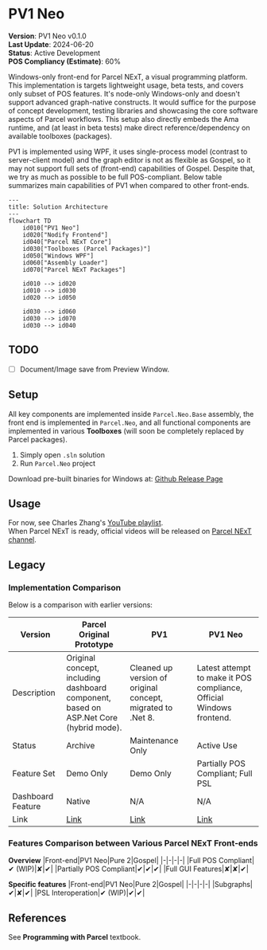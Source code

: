 # PV1 Neo

**Version**: PV1 Neo v0.1.0  
**Last Update**: 2024-06-20  
**Status**: Active Development  
**POS Compliancy (Estimate)**: 60%

<!--There are two ways of making PV1 Neo POS-Compliant: Base entire runtime directly on Parcel NExT; Provides dedicated PackageLoader to allow consumption of Parcel NExT packages. The latter can be considered a small step towards eventual "rebasing".-->

Windows-only front-end for Parcel NExT, a visual programming platform. This implementation is targets lightweight usage, beta tests, and covers only subset of POS features. It's node-only Windows-only and doesn't support advanced graph-native constructs. It would suffice for the purpose of concept development, testing libraries and showcasing the core software aspects of Parcel workflows. This setup also directly embeds the Ama runtime, and (at least in beta tests) make direct reference/dependency on available toolboxes (packages).

PV1 is implemented using WPF, it uses single-process model (contrast to server-client model) and the graph editor is not as flexible as Gospel, so it may not support full sets of (front-end) capabilities of Gospel. Despite that, we try as much as possible to be full POS-compliant<!--and it's also important for POS to clarify which parts are formal standards and which parts are just front-end features-->. Below table summarizes main capabilities of PV1 when compared to other front-ends.

```mermaid
---
title: Solution Architecture
---
flowchart TD
    id010["PV1 Neo"]
    id020["Nodify Frontend"]
    id040["Parcel NExT Core"]
    id030["Toolboxes (Parcel Packages)"]
    id050["Windows WPF"]
    id060["Assembly Loader"]
    id070["Parcel NExT Packages"]

    id010 --> id020
    id010 --> id030
    id020 --> id050

    id030 --> id060 
    id030 --> id070
    id030 --> id040
```

## TODO

- [ ] Document/Image save from Preview Window.

## Setup

All key components are implemented inside `Parcel.Neo.Base` assembly, the front end is implemented in `Parcel.Neo`, and all functional components are implemented in various **Toolboxes** (will soon be completely replaced by Parcel packages).

1. Simply open `.sln` solution
2. Run `Parcel.Neo` project

Download pre-built binaries for Windows at: [Github Release Page](https://github.com/Charles-Zhang-Parcel/PV1_Neo/releases)

## Usage

For now, see Charles Zhang's [YouTube playlist](https://youtube.com/playlist?list=PLuGKdF2KHaWF6V9-eUWfelc5ZAoHCUbej&si=-Mtw9P2hQbvKEz3T).  
When Parcel NExT is ready, official videos will be released on [Parcel NExT channel](https://www.youtube.com/@ParcelNExT).

## Legacy

### Implementation Comparison

Below is a comparison with earlier versions:

|Version|Parcel Original Prototype|PV1|PV1 Neo|
|-|-|-|-|
|Description|Original concept, <br/>including dashboard component, <br/>based on ASP.Net Core (hybrid mode).|Cleaned up version of original concept,<br/> migrated to .Net 8.|Latest attempt to make it POS compliance,<br/>Official Windows frontend.|
|Status|Archive|Maintenance Only|Active Use|
|Feature Set|Demo Only|Demo Only|Partially POS Compliant; Full PSL|
|Dashboard Feature|Native|N/A|N/A|
|Link|[Link](https://github.com/Charles-Zhang-Parcel/Parcel_V1_Prototype)|[Link](https://github.com/Charles-Zhang-Parcel/Parcel_V1)|[Link](https://github.com/Charles-Zhang-Parcel/PV1_Neo)|

### Features Comparison between Various Parcel NExT Front-ends

**Overview**
|Front-end|PV1 Neo|Pure 2|Gospel|
|-|-|-|-|
|Full POS Compliant|✔ (WIP)|✘|✔|
|Partially POS Compliant|✔|✔|✔|
|Full GUI Features|✘|✘|✔|

**Specific features**
|Front-end|PV1 Neo|Pure 2|Gospel|
|-|-|-|-|
|Subgraphs|✔|✘|✔|
|PSL Interoperation|✔ (WIP)|✔|✔|
<!-- PENDING REFINEMENT -->

## References

See **Programming with Parcel** textbook.
